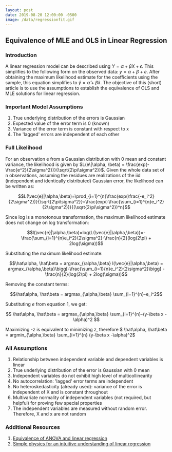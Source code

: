 ```yaml
---
layout: post
date: 2019-08-20 12:00:00 -0500
image: /data/regressionfit.gif
---
```


## Equivalence of MLE and OLS in Linear Regression

### Introduction

A linear regression model can be described using $Y = \alpha + \beta X + \epsilon$. This simplifies to the following form on the observed data: $y=\alpha + \beta + e \tag{Equation 1}$. After obtaining the maximum likelihood estimate for the coefficients using the sample, this equation simplifies to $\hat{y} = \hat\alpha + \hat\beta x$. The objective of this (short) article is to use the assumptions to establish the equivalence of OLS and MLE solutions for linear regression.

### Important Model Assumptions

1. True underlying distribution of the errors is Gaussian
2. Expected value of the error term is 0 (known)
3. Variance of the error term is constant with respect to x
4. The 'lagged' errors are independent of each other

### Full Likelihood

For an observation e from a Gaussian distribution with 0 mean and constant variance, the likelihood is given by $L(e\|\alpha, \beta) = \frac{exp(-\frac{e^2}{2\sigma^2})}{\sqrt{2\pi\sigma^2}}$. Given the whole data set of n observations, assuming the residues are realizations of the iid (independent and identically distributed) Gaussian error, the likelihood can be written as:

$$L(\vec{e}|\alpha,\beta)=\prod_{i=1}^{n}\frac{exp(\frac{-e_i^2}{2\sigma^2})}{\sqrt{2\pi\sigma^2}}=\frac{exp(-\frac{\sum_{i=1}^{n}e_i^2}{2\sigma^2})}{(\sqrt{2\pi\sigma^2})^n}$$

Since log is a monotonous transformation, the maximum likelihood estimate does not change on log transformation:

$$l(\vec{e}|\alpha,\beta)=log(L(\vec{e}|\alpha,\beta))=-\frac{\sum_{i=1}^{n}e_i^2}{2\sigma^2}-\frac{n}{2}(log(2\pi) + 2log(\sigma))$$

Substituting the maximum likelihood estimate:

$$\hat\alpha, \hat\beta = argmax_{\alpha,\beta} l(\vec{e}|\alpha,\beta) = argmax_{\alpha,\beta}\bigg[-\frac{\sum_{i=1}{n}e_i^2}{2\sigma^2}\bigg] - \frac{n}{2}(log(2\pi) + 2log(\sigma))$$

Removing the constant terms:

$$\hat\alpha, \hat\beta = argmax_{\alpha,\beta} \sum_{i=1}^{n}-e_i^2$$

Substituting $e$ from equation 1, we get:

$$ \hat\alpha, \hat\beta = argmax_{\alpha,\beta} \sum_{i=1}^{n}-(y-\beta x -\alpha)^2 $$

Maximizing -z is equivalent to minimizing z, therefore $ \hat\alpha, \hat\beta = argmin_{\alpha,\beta} \sum_{i=1}^{n} (y-\beta x -\alpha)^2$

### All Assumptions

1. Relationship between independent variable and dependent variables is linear
2. True underlying distribution of the error is Gaussian with 0 mean
3. Independent variables do not exhibit high level of multicollinearity
4. No autocorrelation: 'lagged' error terms are independent
5. No heteroskedasticity (already used): variance of the error is independent of X and is constant throughout
6. Multivariate normality of independent variables (not required, but helpful) for proving few special properties
7. The independent variables are measured without random error. Therefore, X and x are not random

### Additional Resources

1. [Equivalence of ANOVA and linear regression](https://snaveenmathew.github.io/stat_ml_blog/2019/01/11/Simple-Linear-Regression-and-ANOVA.html)
2. [Simple physics for an intuitive understanding of linear regression](https://snaveenmathew.github.io/stat_ml_blog/2018/06/05/OLS-Linear-Regression-Hyperplane-of-zero-net-force-and-torque.html)